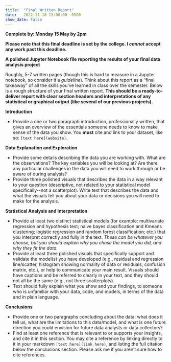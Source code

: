 ```yaml
---
title:  "Final Written Report"
date:   2022-11-10 13:00:00 -0500
show_date: false
---
```

**Complete by: Monday 15 May by 2pm**

**Please note that this final deadline is set by the college. I *cannot* accept any work past this deadline.**

**A polished Jupyter Notebook file reporting the results of your final data analysis project** 

Roughly, 5-7 written pages (though this is hard to measure in a Jupyter notebook, so consider it a *guideline*). Think about this report as a “final takeaway” of all the skills you’ve learned in class over the semester. Below is a rough structure of your final written report. **This should be a ready-to-deliver report with clear section headers and interpretations of any statistical or graphical output (like several of our previous projects).**

**Introduction**

- Provide a one or two paragraph introduction, professionally written, that gives an overview of the essentials someone needs to know to make sense of the data you show. You **must** cite and link to your dataset, like so: `[text here](website)`.

**Data Explanation and Exploration**

- Provide some details describing the data you are working with. What are the observations? The key variables you will be looking at? Are there any particular challenges in the data you will need to work through or be aware of during analysis?
- Provide three polished visuals that describes the data in a way relevant to your question (descriptive, not related to your statistical model specifically--not a scatterplot). Write text that describes the data and what the visuals tell you about your data or decisions you will need to make for the analysis.

**Statistical Analysis and Interpretation**

- Provide at least two distinct statistical models (for example: multivariate regression and hypothesis test; naive bayes classification and Kmeans clustering; logistic regression and random forest classification; etc.) that you interpret correctly and fully in the text. *These can be whatever you choose, but you should explain why you chose the model you did, and why they fit the data.*
- Provide at least three polished visuals that specifically support and validate the model(s) you have developed (e.g., residual and regression line/scatter, histogram showing normality of data or residuals, confusion matrix, etc.), or help to communicate your main result. Visuals should have captions and be referred to clearly in your text, and they should not all be the same (e.g., not three scatterplots).
- Text should fully explain what you show and your findings, to someone who is unfamiliar with your data, code, and models, in terms of the data and in plain language.

**Conclusions**

- Provide one or two paragraphs concluding about the data: what does it tell us, what are the limitations to this data/model, and what is one future direction you could envision for future data analysts or data collectors?
- Find at least one reference that is relevant to or supports your insights, and cite it in this section. You may cite a reference by linking directly to it in your markdown `[text here](link here)`, and listing the full citation below the conclusions section. Please ask me if you aren’t sure how to cite references.
